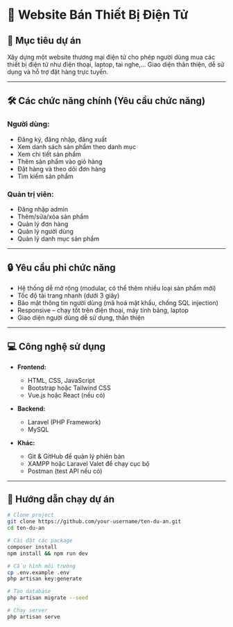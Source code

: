 # 📱 Website Bán Thiết Bị Điện Tử

## 📌 Mục tiêu dự án
Xây dựng một website thương mại điện tử cho phép người dùng mua các thiết bị điện tử như điện thoại, laptop, tai nghe,... Giao diện thân thiện, dễ sử dụng và hỗ trợ đặt hàng trực tuyến.

---

## 🛠️ Các chức năng chính (Yêu cầu chức năng)

### Người dùng:
- Đăng ký, đăng nhập, đăng xuất
- Xem danh sách sản phẩm theo danh mục
- Xem chi tiết sản phẩm
- Thêm sản phẩm vào giỏ hàng
- Đặt hàng và theo dõi đơn hàng
- Tìm kiếm sản phẩm

### Quản trị viên:
- Đăng nhập admin
- Thêm/sửa/xóa sản phẩm
- Quản lý đơn hàng
- Quản lý người dùng
- Quản lý danh mục sản phẩm

---

## 🔒 Yêu cầu phi chức năng

- Hệ thống dễ mở rộng (modular, có thể thêm nhiều loại sản phẩm mới)
- Tốc độ tải trang nhanh (dưới 3 giây)
- Bảo mật thông tin người dùng (mã hoá mật khẩu, chống SQL injection)
- Responsive – chạy tốt trên điện thoại, máy tính bảng, laptop
- Giao diện người dùng dễ sử dụng, thân thiện

---

## 💻 Công nghệ sử dụng

- **Frontend:**
  - HTML, CSS, JavaScript
  - Bootstrap hoặc Tailwind CSS
  - Vue.js hoặc React (nếu có)

- **Backend:**
  - Laravel (PHP Framework)
  - MySQL

- **Khác:**
  - Git & GitHub để quản lý phiên bản
  - XAMPP hoặc Laravel Valet để chạy cục bộ
  - Postman (test API nếu có)

---

## 🚀 Hướng dẫn chạy dự án

```bash
# Clone project
git clone https://github.com/your-username/ten-du-an.git
cd ten-du-an

# Cài đặt các package
composer install
npm install && npm run dev

# Cấu hình môi trường
cp .env.example .env
php artisan key:generate

# Tạo database
php artisan migrate --seed

# Chạy server
php artisan serve
